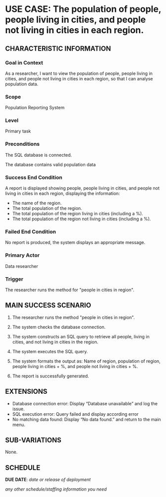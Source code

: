 # USE CASE: The population of people, people living in cities, and people not living in cities in each region.

## CHARACTERISTIC INFORMATION

### Goal in Context


As a researcher, I want to view the population of people, people living in cities, and people not living in cities in each region, so that I can analyse population data.


### Scope

Population Reporting System

### Level

Primary task

### Preconditions

The SQL database is connected.

The database contains valid population data

### Success End Condition

A report is displayed showing people, people living in cities, and people not living in cities in each region, displaying the information:
- The name of the region.
- The total population of the region.
- The total population of the region living in cities (including a %).
- The total population of the region not living in cities (including a %).

### Failed End Condition

No report is produced, the system displays an appropriate message.

### Primary Actor

Data researcher

### Trigger

The researcher runs the method for "people in cities in region".

## MAIN SUCCESS SCENARIO

1. The researcher runs the method "people in cities in region".

2. The system checks the database connection.

3. The system constructs an SQL query to retrieve all people, living in cities, and not living in cities in the region.

4. The system executes the SQL query.

5. The system formats the output as: Name of region, population of region, people living in cities + %, and people not living in cities + %.

6. The report is successfully generated.

## EXTENSIONS

- Database connection error: Display “Database unavailable” and log the issue.
- SQL execution error: Query failed and display according error
- No matching data found: Display “No data found.” and return to the main menu.

## SUB-VARIATIONS

None.

## SCHEDULE

**DUE DATE**: *date or release of deployment*

*any other schedule/staffing information you need*
